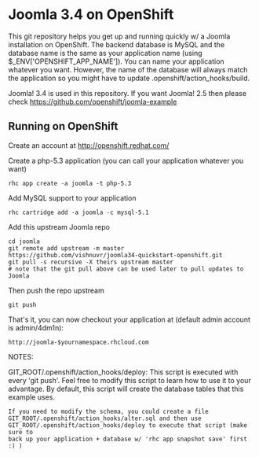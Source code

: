 Joomla 3.4 on OpenShift
===================

This git repository helps you get up and running quickly w/ a Joomla installation
on OpenShift.  The backend database is MySQL and the database name is the 
same as your application name (using $_ENV['OPENSHIFT_APP_NAME']).  You can name 
your application whatever you want.  However, the name of the database will always
match the application so you might have to update .openshift/action_hooks/build.

Joomla! 3.4 is used in this repository.
If you want Joomla! 2.5 then please check https://github.com/openshift/joomla-example


Running on OpenShift
----------------------------

Create an account at http://openshift.redhat.com/

Create a php-5.3 application (you can call your application whatever you want)

    rhc app create -a joomla -t php-5.3

Add MySQL support to your application

    rhc cartridge add -a joomla -c mysql-5.1

Add this upstream Joomla repo

    cd joomla
    git remote add upstream -m master https://github.com/vishnuvr/joomla34-quickstart-openshift.git
    git pull -s recursive -X theirs upstream master
    # note that the git pull above can be used later to pull updates to Joomla
    
Then push the repo upstream

    git push

That's it, you can now checkout your application at (default admin account is admin/4dm1n):

    http://joomla-$yournamespace.rhcloud.com


NOTES:

GIT_ROOT/.openshift/action_hooks/deploy:
    This script is executed with every 'git push'.  Feel free to modify this script
    to learn how to use it to your advantage.  By default, this script will create
    the database tables that this example uses.

    If you need to modify the schema, you could create a file 
    GIT_ROOT/.openshift/action_hooks/alter.sql and then use
    GIT_ROOT/.openshift/action_hooks/deploy to execute that script (make sure to
    back up your application + database w/ 'rhc app snapshot save' first :) )

